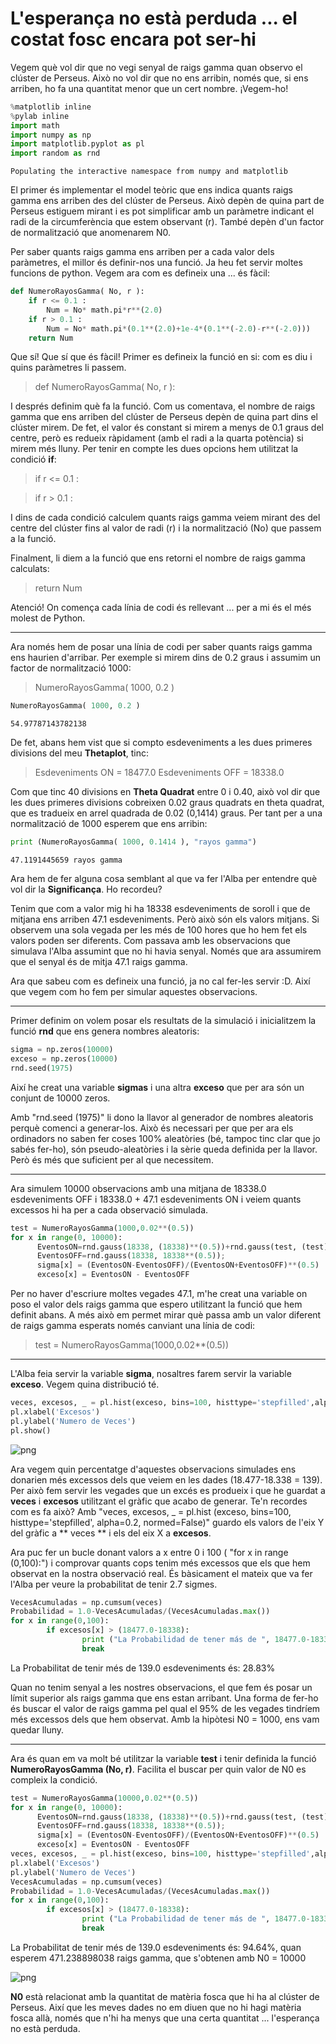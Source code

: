 #  L'esperança no està perduda ... el costat fosc encara pot ser-hi

Vegem què vol dir que no vegi senyal de raigs gamma quan observo el clúster de Perseus. Això no vol dir que no ens arribin, només que, si ens arriben, ho fa una quantitat menor que un cert nombre. ¡Vegem-ho!


```python
%matplotlib inline
%pylab inline
import math
import numpy as np
import matplotlib.pyplot as pl
import random as rnd
```

    Populating the interactive namespace from numpy and matplotlib


El primer és implementar el model teòric que ens indica quants raigs gamma ens arriben des del clúster de Perseus. Això depèn de quina part de Perseus estiguem mirant i es pot simplificar amb un paràmetre indicant el radi de la circumferència que estem observant (r). També depèn d'un factor de normalització que anomenarem N0.

Per saber quants raigs gamma ens arriben per a cada valor dels paràmetres, el millor és definir-nos una funció. Ja heu fet servir moltes funcions de python. Vegem ara com es defineix una ... és fàcil:


```python
def NumeroRayosGamma( No, r ):
    if r <= 0.1 :
        Num = No* math.pi*r**(2.0)
    if r > 0.1 :
        Num = No* math.pi*(0.1**(2.0)+1e-4*(0.1**(-2.0)-r**(-2.0)))
    return Num
```

Que sí! Que sí que és fàcil!
Primer es defineix la funció en si: com es diu i quins paràmetres li passem.

> def NumeroRayosGamma( No, r ):

I després definim què fa la funció. Com us comentava, el nombre de raigs gamma que ens arriben del clúster de Perseus depèn de quina part dins el clúster mirem. De fet, el valor és constant si mirem a menys de 0.1 graus del centre, però es redueix ràpidament (amb el radi a la quarta potència) si mirem més lluny. Per tenir en compte les dues opcions hem utilitzat la condició **if**:

> if r <= 0.1 :

> if r > 0.1 :

I dins de cada condició calculem quants raigs gamma veiem mirant des del centre del clúster fins al valor de radi (r) i la normalització (No) que passem a la funció.

Finalment, li diem a la funció que ens retorni el nombre de raigs gamma calculats:

> return Num

Atenció! On comença cada línia de codi és rellevant ... per a mi és el més molest de Python.

--------------

Ara només hem de posar una línia de codi per saber quants raigs gamma ens haurien d'arribar. Per exemple si mirem dins de 0.2 graus i assumim un factor de normalització 1000:

> NumeroRayosGamma( 1000, 0.2 )


```python
NumeroRayosGamma( 1000, 0.2 )
```




    54.97787143782138


De fet, abans hem vist que si compto esdeveniments a les dues primeres divisions del  meu **Thetaplot**, tinc:

> Esdeveniments ON = 18477.0
> Esdeveniments OFF = 18338.0

Com que tinc 40 divisions en **Theta Quadrat** entre 0 i 0.40, això vol dir que les dues primeres divisions cobreixen 0.02 graus quadrats en theta quadrat, que es tradueix en arrel quadrada de 0.02 (0,1414) graus. Per tant per a una normalització de 1000 esperem que ens arribin:

```python
print (NumeroRayosGamma( 1000, 0.1414 ), "rayos gamma")
```

    47.1191445659 rayos gamma


Ara hem de fer alguna cosa semblant al que va fer l'Alba per entendre què vol dir la **Significança**. Ho recordeu?

Tenim que com a valor mig hi ha 18338 esdeveniments de soroll i que de mitjana ens arriben 47.1 esdeveniments. Però això són els valors mitjans. Si observem una sola vegada per les més de 100 hores que ho hem fet els valors poden ser diferents. Com passava amb les observacions que simulava l'Alba assumint que no hi havia senyal. Només que ara assumirem que el senyal és de mitja 47.1 raigs gamma.

Ara que sabeu com es defineix una funció, ja no cal fer-les servir :D. Així que vegem com ho fem per simular aquestes observacions.

-------

Primer definim on volem posar els resultats de la simulació i inicialitzem la funció **rnd** que ens genera nombres aleatoris:

```python
sigma = np.zeros(10000)
exceso = np.zeros(10000)
rnd.seed(1975)
```

Així he creat una variable **sigmas** i una altra **exceso** que per ara són un conjunt de 10000 zeros.

Amb "rnd.seed (1975)" li dono la llavor al generador de nombres aleatoris perquè comenci a generar-los. Això és necessari per que per ara els ordinadors no saben fer coses 100% aleatòries (bé, tampoc tinc clar que jo sabés fer-ho), són pseudo-aleatòries i la sèrie queda definida per la llavor. Però és més que suficient per al que necessitem.

----------

Ara simulem 10000 observacions amb una mitjana de 18338.0 esdeveniments OFF i 18338.0 + 47.1 esdeveniments ON i veiem quants excessos hi ha per a cada observació simulada.


```python
test = NumeroRayosGamma(1000,0.02**(0.5))
for x in range(0, 10000):
      EventosON=rnd.gauss(18338, (18338)**(0.5))+rnd.gauss(test, (test)**(0.5));
      EventosOFF=rnd.gauss(18338, 18338**(0.5));
      sigma[x] = (EventosON-EventosOFF)/(EventosON+EventosOFF)**(0.5)
      exceso[x] = EventosON - EventosOFF
```

Per no haver d'escriure moltes vegades 47.1, m'he creat una variable on poso el valor dels raigs gamma que espero utilitzant la funció que hem definit abans. A més això em permet mirar què passa amb un valor diferent de raigs gamma esperats només canviant una línia de codi:

> test = NumeroRayosGamma(1000,0.02**(0.5))

----------

L'Alba feia servir la variable **sigma**, nosaltres farem servir la variable **exceso**. Vegem quina distribució té.


```python
veces, excesos, _ = pl.hist(exceso, bins=100, histtype='stepfilled',alpha=0.2, normed=False)
pl.xlabel('Excesos')
pl.ylabel('Numero de Veces')
pl.show()
```


![png](night_3_4_files/night_3_4_13_0.png)


Ara vegem quin percentatge d'aquestes observacions simulades ens donarien més excessos dels que veiem en les dades (18.477-18.338 = 139). Per això fem servir les vegades que un excés es produeix i que he guardat a **veces** i **excesos** utilitzant el gràfic que acabo de generar. Te'n recordes com es fa això? Amb "veces, excesos, _ = pl.hist (exceso, bins=100, histtype='stepfilled', alpha=0.2, normed=False)" guardo els valors de l'eix Y del gràfic a ** veces ** i els del eix X a **excesos**.

Ara puc fer un bucle donant valors a x entre 0 i 100 ( "for x in range (0,100):") i comprovar quants cops tenim més excessos que els que hem observat en la nostra observació real. És bàsicament el mateix que va fer l'Alba per veure la probabilitat de tenir 2.7 sigmes.


```python
VecesAcumuladas = np.cumsum(veces)
Probabilidad = 1.0-VecesAcumuladas/(VecesAcumuladas.max())
for x in range(0,100):
        if excesos[x] > (18477.0-18338):
                print ("La Probabilidad de tener más de ", 18477.0-18338, "eventos es: ", Probabilidad[x]*100, "%")
                break
```

La Probabilitat de tenir més de 139.0 esdeveniments és: 28.83%

Quan no tenim senyal a les nostres observacions, el que fem és posar un límit superior als raigs gamma que ens estan arribant. Una forma de fer-ho és buscar el valor de raigs gamma pel qual el 95% de les vegades tindríem més excessos dels que hem observat. Amb la hipòtesi N0 = 1000, ens vam quedar lluny.

------

Ara és quan em va molt bé utilitzar la variable **test** i tenir definida la funció **NumeroRayosGamma (No, r)**. Facilita el buscar per quin valor de N0 es compleix la condició.


```python
test = NumeroRayosGamma(10000,0.02**(0.5))
for x in range(0, 10000):
      EventosON=rnd.gauss(18338, (18338)**(0.5))+rnd.gauss(test, (test)**(0.5));
      EventosOFF=rnd.gauss(18338, 18338**(0.5));
      sigma[x] = (EventosON-EventosOFF)/(EventosON+EventosOFF)**(0.5)
      exceso[x] = EventosON - EventosOFF
veces, excesos, _ = pl.hist(exceso, bins=100, histtype='stepfilled',alpha=0.2, normed=False)
pl.xlabel('Excesos')
pl.ylabel('Numero de Veces')
VecesAcumuladas = np.cumsum(veces)
Probabilidad = 1.0-VecesAcumuladas/(VecesAcumuladas.max())
for x in range(0,100):
        if excesos[x] > (18477.0-18338):
                print ("La Probabilidad de tener más de ", 18477.0-18338, "eventos es: ", Probabilidad[x]*100, "%, cuando esperamos ", test, "rayos gamma, que se obtienen con N0 = ",10000)
                break
```

La Probabilitat de tenir més de 139.0 esdeveniments és: 94.64%, quan esperem 471.238898038 raigs gamma, que s'obtenen amb N0 = 10000


![png](night_3_4_files/night_3_4_17_1.png)

**N0** està relacionat amb la quantitat de matèria fosca que hi ha al clúster de Perseus. Així que les meves dades no em diuen que no hi hagi matèria fosca allà, només que n'hi ha menys que una certa quantitat ... l'esperança no està perduda.
